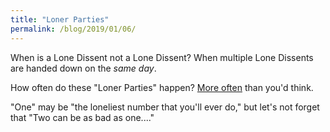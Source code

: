```yaml
---
title: "Loner Parties"
permalink: /blog/2019/01/06/
---
```


When is a Lone Dissent not a Lone Dissent?  When multiple Lone Dissents are handed down on the *same day*.

How often do these "Loner Parties" happen?  [More often](/trivia/parties) than you'd think.

"One" may be "the loneliest number that you'll ever do," but let's not forget that "Two can be as bad as one...."
